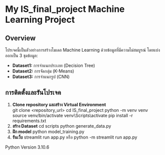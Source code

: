 # My IS_final_project Machine Learning Project

## Overview
โปรเจคนี้เป็นตัวอย่างการสร้างโมเดล Machine Learning ด้วยข้อมูลที่มีความไม่สมบูรณ์ โดยแบ่งออกเป็น 3 ชุดข้อมูล:
- **Dataset1:** การจำแนกประเภท (Decision Tree)
- **Dataset2:** การจัดกลุ่ม (K-Means)
- **Dataset3:** การจำแนกรูป (CNN)

## การติดตั้งและรันโปรเจค
1. **Clone repository และสร้าง Virtual Environment**  
   git clone <repository_url>
   cd IS_final_project
   python -m venv venv
   source venv/bin/activate
   venv\Scripts\activate
   pip install -r requirements.txt
2. **สร้าง Dataset**
    cd scripts
    python generate_data.py
3. **ฝึก model**
    python model_training.py
4. **รันเว็บ**
    streamlit run app.py หรือ python -m streamlit run app.py

Python Version 3.10.6
